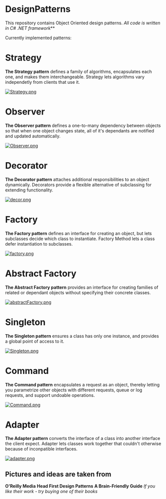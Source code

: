 # DesignPatterns
This repository contains Object Oriented design patterns.
_All code is written in C# .NET framework_**

Currently implemented patterns:

# Strategy
**The Strategy pattern** defines a family of algorithms, encapsulates each one, and makes them interchangeable. Strategy lets algorithms vary independetly from clients that use it.

[![Strategy.png](https://s29.postimg.org/ckrjxc8pj/Strategy.png)](https://postimg.org/image/7m41it4wj/)


# Observer
**The Observer pattern** defines a one-to-many dependency between objects so that when one object changes state, all of it's dependants are notified and updated automatically.

[![Observer.png](https://s29.postimg.org/r8middos7/Observer.png)](https://postimg.org/image/u2pnqtqyb/)


# Decorator
**The Decorator pattern** attaches additional responsibilities to an object dynamically. Decorators provide a flexible alternative of subclassing for extending functionality.

[![decor.png](https://s28.postimg.org/a5w082v25/decor.png)](https://postimg.org/image/3s6x4tq61/)


# Factory
**The Factory pattern** defines an interface for creating an object, but lets subclasses decide which class to instantiate. Factory Method lets a class defer instantiation to subclasses.

[![factory.png](https://s23.postimg.org/e2vrd4sfv/factory.png)](https://postimg.org/image/uqn9fmn7b/)


# Abstract Factory
**The Abstract Factory pattern** provides an interface for creating families of related or dependant objects without specifying their concrete classes.

[![abstractFactory.png](https://s29.postimg.org/ubom8arvr/abstract_Factory.png)](https://postimg.org/image/clmxn9ear/)


# Singleton
**The Singleton pattern** ensures a class has only one instance, and provides a global point of access to it.

[![Singleton.png](https://s27.postimg.org/3zla576zn/Singleton.png)](https://postimg.org/image/4ccobdp9b/)


# Command
**The Command pattern** encapsulates a request as an object, thereby letting you parametrize other objects with different requests, queue or log requests, and support undoable operations.

[![Command.png](https://s24.postimg.org/jr5zzrxut/Command.png)](https://postimg.org/image/cny4k5sf5/)



# Adapter
**The Adapter pattern** converts the interface of a class into another interface the client expect. Adapter lets classes work together that couldn't otherwise because of inconpatible interfaces.

[![adapter.png](https://s30.postimg.org/m0d2vt9ld/adapter.png)](https://postimg.org/image/hr8ctn6bx/)


## Pictures and ideas are taken from 
**O'Reilly Media**
**Head First Design Patterns**
**A Brain-Friendly Guide**
_If you like their work - try buying one of their books_
